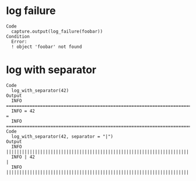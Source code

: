 # log failure

    Code
      capture.output(log_failure(foobar))
    Condition
      Error:
      ! object 'foobar' not found

# log with separator

    Code
      log_with_separator(42)
    Output
      INFO ===========================================================================
      INFO = 42                                                                      =
      INFO ===========================================================================
    Code
      log_with_separator(42, separator = "|")
    Output
      INFO |||||||||||||||||||||||||||||||||||||||||||||||||||||||||||||||||||||||||||
      INFO | 42                                                                      |
      INFO |||||||||||||||||||||||||||||||||||||||||||||||||||||||||||||||||||||||||||

